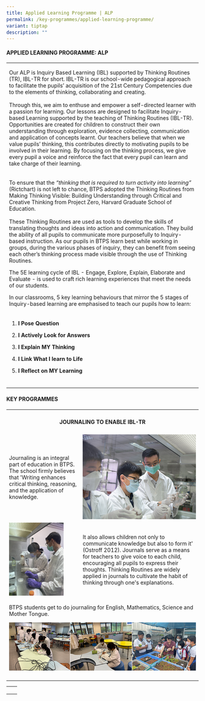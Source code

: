 ```yaml
---
title: Applied Learning Programme | ALP
permalink: /key-programmes/applied-learning-programme/
variant: tiptap
description: ""
---
```

<h4>APPLIED LEARNING PROGRAMME: ALP<br></h4><table><tbody><tr><td rowspan="1" colspan="3"><p>Our ALP is Inquiry Based Learning (IBL) supported by Thinking Routines (TR), IBL-TR for short. IBL-TR is our school-wide pedagogical approach to facilitate the pupils’ acquisition of the 21st Century Competencies due to the elements of thinking, collaborating and creating.<br><br>Through this, we aim to enthuse and empower a self-directed learner with a passion for learning. Our lessons are designed to facilitate Inquiry-based Learning supported by the teaching of Thinking Routines (IBL-TR). Opportunities are created for children to construct their own understanding through exploration, evidence collecting, communication and application of concepts learnt. Our teachers believe that when we value pupils’ thinking, this contributes directly to motivating pupils to be involved in their learning. By focusing on the thinking process, we give every pupil a voice and reinforce the fact that every pupil can learn and take charge of their learning.</p></td></tr><tr><td rowspan="1" colspan="3"><p>To ensure that the <em>“thinking that is required to turn activity into learning”</em> (Rictchart) is not left to chance, BTPS adopted the Thinking Routines from Making Thinking Visible: Building Understanding through Critical and Creative Thinking from Project Zero, Harvard Graduate School of Education.<br><br>These Thinking Routines are used as tools to develop the skills of translating thoughts and ideas into action and communication. They build the ability of all pupils to communicate more purposefully to Inquiry-based instruction. As our pupils in BTPS learn best while working in groups, during the various phases of inquiry, they can benefit from seeing each other’s thinking process made visible through the use of Thinking Routines.<br></p><p>The 5E learning cycle of IBL - Engage, Explore, Explain, Elaborate and Evaluate - is used to craft rich learning experiences that meet the needs of our students.</p><p>In our classrooms, 5 key learning behaviours that mirror the 5 stages of Inquiry-based learning are emphasised to teach our pupils how to learn:</p></td></tr><tr><td rowspan="1" colspan="2"><ol data-tight="true" class="tight"><li><p><strong>I Pose Question</strong></p></li><li><p><strong>I Actively Look for Answers</strong></p></li><li><p><strong>I Explain MY Thinking</strong></p></li><li><p><strong>I Link What I learn to Life</strong></p></li><li><p><strong>I Reflect on MY Learning</strong></p></li></ol></td><td rowspan="1" colspan="1"><p></p></td></tr><tr><td rowspan="1" colspan="1"><p></p></td><td rowspan="1" colspan="1"><p></p></td><td rowspan="1" colspan="1"><p></p></td></tr></tbody></table><h4><strong>KEY PROGRAMMES</strong></h4><table><tbody><tr><th rowspan="1" colspan="3"><h4>JOURNALING TO ENABLE IBL-TR</h4></th></tr><tr><td rowspan="1" colspan="2"><p>Journaling is an integral part of education in BTPS. The school firmly believes that 'Writing enhances critical thinking, reasoning, and the application of knowledge.</p><p></p><p></p></td><td rowspan="1" colspan="1"><div class="isomer-image-wrapper"><img style="width: 100%" height="auto" width="100%" alt="" src="/images/Students Activities Photos/photo01.png"></div></td></tr><tr><td rowspan="1" colspan="1"><div class="isomer-image-wrapper"><img style="width: 80%;" height="auto" width="100%" alt="" src="/images/Students Activities Photos/Photo_02.JPG"></div></td><td rowspan="1" colspan="2"><p>It also allows children not only to communicate knowledge but also to form it' (Ostroff 2012). Journals serve as a means for teachers to give voice to each child, encouraging all pupils to express their thoughts. Thinking Routines are widely applied in journals to cultivate the habit of thinking through one's explanations.</p></td></tr><tr><td rowspan="1" colspan="3"><p>BTPS students get to do journaling for English, Mathematics, Science and Mother Tongue.<br></p><div class="isomer-image-wrapper"><img style="width: 100%" height="auto" width="100%" alt="" src="/images/Students Activities Photos/photo0345.png"></div></td></tr><tr><td rowspan="1" colspan="3"><p></p></td></tr></tbody></table><table><tbody><tr><td rowspan="1" colspan="1"><p></p></td><td rowspan="1" colspan="1"><p></p></td></tr></tbody></table><h4><br></h4><p></p>